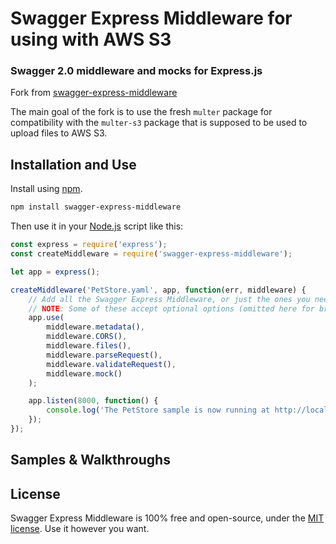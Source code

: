 Swagger Express Middleware for using with AWS S3
================================================
### Swagger 2.0 middleware and mocks for Express.js

Fork from [swagger-express-middleware](https://github.com/APIDevTools/swagger-express-middleware)

The main goal of the fork is to use the fresh `multer` package for compatibility with the `multer-s3` package that is supposed to be used to upload files to AWS S3.

Installation and Use
--------------------------
Install using [npm](https://docs.npmjs.com/about-npm/).

```bash
npm install swagger-express-middleware
```
Then use it in your [Node.js](http://nodejs.org/) script like this:

```javascript
const express = require('express');
const createMiddleware = require('swagger-express-middleware');

let app = express();

createMiddleware('PetStore.yaml', app, function(err, middleware) {
    // Add all the Swagger Express Middleware, or just the ones you need.
    // NOTE: Some of these accept optional options (omitted here for brevity)
    app.use(
        middleware.metadata(),
        middleware.CORS(),
        middleware.files(),
        middleware.parseRequest(),
        middleware.validateRequest(),
        middleware.mock()
    );

    app.listen(8000, function() {
        console.log('The PetStore sample is now running at http://localhost:8000');
    });
});
```

Samples & Walkthroughs
--------------------------

License
--------------------------
Swagger Express Middleware is 100% free and open-source, under the [MIT license](LICENSE). Use it however you want.
